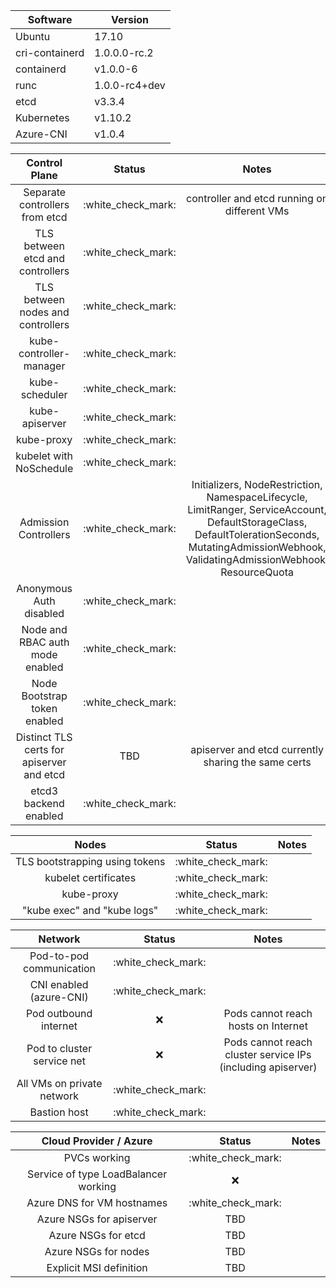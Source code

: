**Software**|**Version**
-----|-----
Ubuntu|17.10
cri-containerd|1.0.0.0-rc.2
containerd|v1.0.0-6
runc|1.0.0-rc4+dev
etcd|v3.3.4
Kubernetes|v1.10.2
Azure-CNI|v1.0.4


**Control Plane**|**Status**|**Notes**
:-----:|:-----:|:-----:
Separate controllers from etcd|:white\_check\_mark: |controller and etcd running on different VMs
TLS between etcd and controllers|:white\_check\_mark: |
TLS between nodes and controllers|:white\_check\_mark: |
kube-controller-manager|:white\_check\_mark: |
kube-scheduler|:white\_check\_mark: |
kube-apiserver|:white\_check\_mark: |
kube-proxy|:white\_check\_mark: |
kubelet with NoSchedule|:white\_check\_mark: |
Admission Controllers|:white\_check\_mark: |Initializers, NodeRestriction, NamespaceLifecycle, LimitRanger, ServiceAccount, DefaultStorageClass, DefaultTolerationSeconds, MutatingAdmissionWebhook, ValidatingAdmissionWebhook, ResourceQuota
Anonymous Auth disabled|:white\_check\_mark: |
Node and RBAC auth mode enabled|:white\_check\_mark: |
Node Bootstrap token enabled|:white\_check\_mark: |
Distinct TLS certs for apiserver and etcd|TBD|apiserver and etcd currently sharing the same certs
etcd3 backend enabled|:white\_check\_mark: |


**Nodes**|**Status**|**Notes**
:-----:|:-----:|:-----:
TLS bootstrapping using tokens|:white\_check\_mark: |
kubelet certificates|:white\_check\_mark: |
kube-proxy|:white\_check\_mark: |
"kube exec" and "kube logs"|:white\_check\_mark: |


**Network**|**Status**|**Notes**
:-----:|:-----:|:-----:
Pod-to-pod communication|:white\_check\_mark: |
CNI enabled (azure-CNI)|:white\_check\_mark: |
Pod outbound internet|:x:|Pods cannot reach hosts on Internet
Pod to cluster service net|:x:|Pods cannot reach cluster service IPs (including apiserver)
All VMs on private network|:white\_check\_mark: |
Bastion host|:white\_check\_mark: |

**Cloud Provider / Azure**|**Status**|**Notes**
:-----:|:-----:|:-----:
PVCs working|:white\_check\_mark: |
Service of type LoadBalancer working|:x:|
Azure DNS for VM hostnames|:white\_check\_mark: |
Azure NSGs for apiserver|TBD|
Azure NSGs for etcd|TBD|
Azure NSGs for nodes|TBD|
Explicit MSI definition|TBD|
